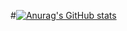 #[![Anurag's GitHub stats](https://github-readme-stats.vercel.app/apiOcsong=anuraghazra)](https://github.com/anuraghazra/github-readme-stats)

